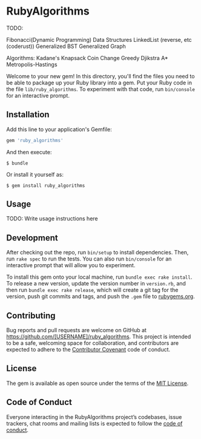 # RubyAlgorithms

TODO:

Fibonacci(Dynamic Programming)
Data Structures
LinkedList (reverse, etc (coderust))
Generalized BST
Generalized Graph

Algorithms:
Kadane's
Knapsack
Coin Change
Greedy
Djikstra
A*
Metropolis-Hastings


Welcome to your new gem! In this directory, you'll find the files you need to be able to package up your Ruby library into a gem. Put your Ruby code in the file `lib/ruby_algorithms`. To experiment with that code, run `bin/console` for an interactive prompt.



## Installation

Add this line to your application's Gemfile:

```ruby
gem 'ruby_algorithms'
```

And then execute:

    $ bundle

Or install it yourself as:

    $ gem install ruby_algorithms

## Usage

TODO: Write usage instructions here

## Development

After checking out the repo, run `bin/setup` to install dependencies. Then, run `rake spec` to run the tests. You can also run `bin/console` for an interactive prompt that will allow you to experiment.

To install this gem onto your local machine, run `bundle exec rake install`. To release a new version, update the version number in `version.rb`, and then run `bundle exec rake release`, which will create a git tag for the version, push git commits and tags, and push the `.gem` file to [rubygems.org](https://rubygems.org).

## Contributing

Bug reports and pull requests are welcome on GitHub at https://github.com/[USERNAME]/ruby_algorithms. This project is intended to be a safe, welcoming space for collaboration, and contributors are expected to adhere to the [Contributor Covenant](http://contributor-covenant.org) code of conduct.

## License

The gem is available as open source under the terms of the [MIT License](http://opensource.org/licenses/MIT).

## Code of Conduct

Everyone interacting in the RubyAlgorithms project’s codebases, issue trackers, chat rooms and mailing lists is expected to follow the [code of conduct](https://github.com/[USERNAME]/ruby_algorithms/blob/master/CODE_OF_CONDUCT.md).
